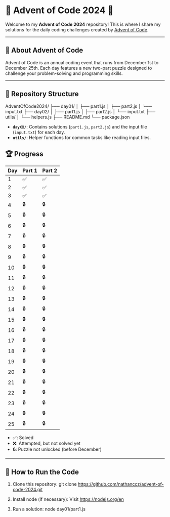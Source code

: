 # 🎄 Advent of Code 2024 🎄

Welcome to my **Advent of Code 2024** repository! This is where I share my solutions for the daily coding challenges created by [Advent of Code](https://adventofcode.com/2024).

---

## 📜 About Advent of Code

Advent of Code is an annual coding event that runs from December 1st to December 25th. Each day features a new two-part puzzle designed to challenge your problem-solving and programming skills.

---

## 📂 Repository Structure

AdventOfCode2024/ ├── day01/ │ ├── part1.js │ ├── part2.js │ └── input.txt ├── day02/ │ ├── part1.js │ ├── part2.js │ └── input.txt ├── utils/ │ └── helpers.js ├── README.md └── package.json

- **`dayXX/`**: Contains solutions (`part1.js`, `part2.js`) and the input file (`input.txt`) for each day.
- **`utils/`**: Helper functions for common tasks like reading input files.

## 🏆 Progress

| Day   | Part 1 | Part 2 |
|------ |--------|--------|
| 1     | ✅      | ✅   |
| 2     | ✅      | ✅   |
| 3     | ✅      | ✅   |
| 4     | 🔒      | 🔒   |
| 5     | 🔒      | 🔒   |
| 6     | 🔒      | 🔒   |
| 7     | 🔒      | 🔒   |
| 8     | 🔒      | 🔒   |
| 9     | 🔒      | 🔒   |
| 10    | 🔒      | 🔒   |
| 11    | 🔒      | 🔒   |
| 12    | 🔒      | 🔒   |
| 13    | 🔒      | 🔒   |
| 14    | 🔒      | 🔒   |
| 15    | 🔒      | 🔒   |
| 16    | 🔒      | 🔒   |
| 17    | 🔒      | 🔒   |
| 18    | 🔒      | 🔒   |
| 19    | 🔒      | 🔒   |
| 20    | 🔒      | 🔒   |
| 21    | 🔒      | 🔒   |
| 22    | 🔒      | 🔒   |
| 23    | 🔒      | 🔒   |
| 24    | 🔒      | 🔒   |
| 25    | 🔒      | 🔒   |

- ✅: Solved  
- ❌: Attempted, but not solved yet  
- 🔒: Puzzle not unlocked (before December)

---

## 🔧 How to Run the Code

1. Clone this repository:
   git clone https://github.com/nathanccz/advent-of-code-2024.git

2. Install node (if necessary):
   Visit https://nodejs.org/en

3. Run a solution:
   node day01/part1.js 